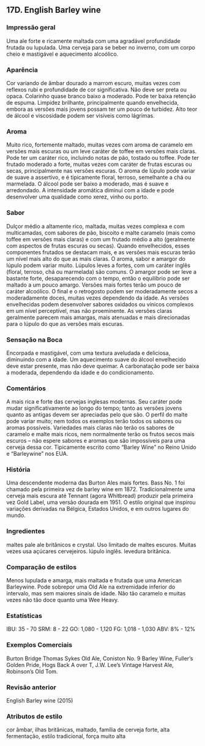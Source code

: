 ## 17D. English Barley wine

### Impressão geral

Uma ale forte e ricamente maltada com uma agradável profundidade frutada ou lupulada. Uma cerveja para se beber no inverno, com um corpo cheio e mastigável e aquecimento alcoólico.

### Aparência

Cor variando de âmbar dourado a marrom escuro, muitas vezes com reflexos rubi e profundidade de cor significativa. Não deve ser preta ou opaca. Colarinho quase branco baixo a moderado. Pode ter baixa retenção de espuma. Limpidez brilhante, principalmente quando envelhecida, embora as versões mais jovens possam ter um pouco de turbidez. Alto teor de álcool e viscosidade podem ser visíveis como lágrimas.

### Aroma

Muito rico, fortemente maltado, muitas vezes com aroma de caramelo em versões mais escuras ou um leve caráter de toffee em versões mais claras. Pode ter um caráter rico, incluindo notas de pão, tostado ou toffee. Pode ter frutado moderado a forte, muitas vezes com caráter de frutas escuras ou secas, principalmente nas versões escuras. O aroma de lúpulo pode variar de suave a assertivo, e é tipicamente floral, terroso, semelhante a chá ou marmelada. O álcool pode ser baixo a moderado, mas é suave e arredondado. A intensidade aromática diminui com a idade e pode desenvolver uma qualidade como xerez, vinho ou porto.

### Sabor

Dulçor médio a altamente rico, maltada, muitas vezes complexa e com multicamadas, com sabores de pão, biscoito e malte caramelo (mais como toffee em versões mais claras) e com um frutado médio a alto (geralmente com aspectos de frutas escuras ou secas). Quando envelhecidos, esses componentes frutados se destacam mais, e as versões mais escuras terão um nível mais alto do que as mais claras. O aroma, sabor e amargor do lúpulo podem variar muito. Lúpulos leves a fortes, com um caráter inglês (floral, terroso, chá ou marmelada) são comuns. O amargor pode ser leve a bastante forte, desaparecendo com o tempo, então o equilíbrio pode ser maltado a um pouco amargo. Versões mais fortes terão um pouco de caráter alcoólico. O final e o retrogosto podem ser moderadamente secos a moderadamente doces, muitas vezes dependendo da idade. As versões envelhecidas podem desenvolver sabores oxidados ou vínicos complexos em um nível perceptível, mas não proeminente. As versões claras geralmente parecem mais amargas, mais atenuadas e mais direcionadas para o lúpulo do que as versões mais escuras.

### Sensação na Boca

Encorpada e mastigável, com uma textura aveludada e deliciosa, diminuindo com a idade. Um aquecimento suave do álcool envelhecido deve estar presente, mas não deve queimar. A carbonatação pode ser baixa a moderada, dependendo da idade e do condicionamento.

### Comentários

A mais rica e forte das cervejas inglesas modernas. Seu caráter pode mudar significativamente ao longo do tempo; tanto as versões jovens quanto as antigas devem ser apreciadas pelo que são. O perfil do malte pode variar muito; nem todos os exemplos terão todos os sabores ou aromas possíveis. Variedades mais claras não terão os sabores de caramelo e malte mais ricos, nem normalmente terão os frutos secos mais escuros – não espere sabores e aromas que são impossíveis para uma cerveja dessa cor. Tipicamente escrito como “Barley Wine” no Reino Unido e “Barleywine” nos EUA.

### História

Uma descendente moderna das Burton Ales mais fortes. Bass No. 1 foi chamado pela primeira vez de barley wine em 1872. Tradicionalmente uma cerveja mais escura até Tennant (agora Whitbread) produzir pela primeira vez Gold Label, uma versão dourada em 1951. O estilo original que inspirou variações derivadas na Bélgica, Estados Unidos, e em outros lugares do mundo.

### Ingredientes

maltes pale ale britânicos e crystal. Uso limitado de maltes escuros. Muitas vezes usa açúcares cervejeiros. lúpulo inglês. levedura britânica.

### Comparação de estilos

Menos lupulada e amarga, mais maltada e frutada que uma American Barleywine. Pode sobrepor uma Old Ale na extremidade inferior do intervalo, mas sem maiores sinais de idade. Não tão caramelo e muitas vezes não tão doce quanto uma Wee Heavy.

### Estatísticas

IBU: 35 - 70
SRM: 8 - 22
GO: 1,080 - 1,120
FG: 1,018 - 1,030
ABV: 8% - 12%

### Exemplos Comerciais

Burton Bridge Thomas Sykes Old Ale, Coniston No. 9 Barley Wine, Fuller’s Golden Pride, Hogs Back A over T, J.W. Lee’s Vintage Harvest Ale, Robinson’s Old Tom.

### Revisão anterior

English Barley wine (2015)


### Atributos de estilo

cor âmbar, ilhas britânicas, maltado, família de cerveja forte, alta fermentação, estilo tradicional, força muito alta